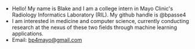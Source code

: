 - Hello! My name is Blake and I am a college intern in Mayo Clinic's Radiology Informatics Laboratory (RIL). My github handle is @bpasse4
- I am interested in medicine and computer science, currently conducting research at the nexus of these two fields through machine learning applications. 
- Email: bp4mayo@gmail.com
